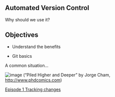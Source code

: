 ## Automated Version Control

Why should we use it?


## Objectives

* Understand the benefits

* Git basics

A common situation...

![image](https://user-images.githubusercontent.com/6432530/135921769-c0e123da-e775-457e-aa50-6d5a5d722f8b.png)
(“Piled Higher and Deeper” by Jorge Cham, http://www.phdcomics.com)

[Episode 1 Tracking changes](episode1_p1.md)
